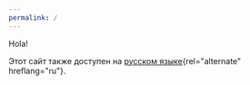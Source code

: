 ```yaml
---
permalink: /
---
```


Hola!

Этот сайт также доступен на [русском языке](/ru){rel="alternate" hreflang="ru"}.
